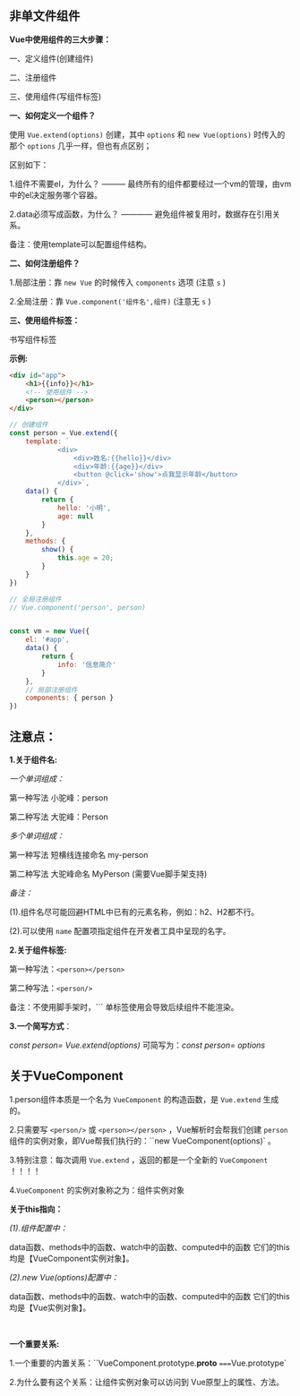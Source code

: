 ## 非单文件组件

**Vue中使用组件的三大步骤：**

一、定义组件(创建组件)

二、注册组件

三、使用组件(写组件标签)



**一、如何定义一个组件？**

使用 `Vue.extend(options)` 创建，其中 `options` 和 `new Vue(options)` 时传入的那个 `options` 几乎一样，但也有点区别；

区别如下：

1.组件不需要el，为什么？ ——— 最终所有的组件都要经过一个vm的管理，由vm中的el决定服务哪个容器。

2.data必须写成函数，为什么？ ———— 避免组件被复用时，数据存在引用关系。

备注：使用template可以配置组件结构。



**二、如何注册组件？**

1.局部注册：靠 `new Vue` 的时候传入 `components` 选项 (注意 `s` )

2.全局注册：靠 `Vue.component('组件名',组件)` (注意无 `s` )



**三、使用组件标签：**

书写组件标签



**示例:**

```html
<div id="app">
    <h1>{{info}}</h1>
    <!-- 使用组件 -->
    <person></person>
</div>
```



```js
// 创建组件
const person = Vue.extend({
    template: `
            <div>
                <div>姓名:{{hello}}</div>
                <div>年龄:{{age}}</div>
                <button @click='show'>点我显示年龄</button>
            </div>`,
    data() {
        return {
            hello: '小明',
            age: null
        }
    },
    methods: {
        show() {
            this.age = 20;
        }
    }
})

// 全局注册组件
// Vue.component('person', person)


const vm = new Vue({
    el: '#app',
    data() {
        return {
            info: '信息简介'
        }
    },
    // 局部注册组件
    components: { person }
})
```





## 注意点：

**1.关于组件名:**

*一个单词组成：*

第一种写法 小驼峰：person

第二种写法 大驼峰：Person



*多个单词组成：*

第一种写法 短横线连接命名 my-person

第二种写法 大驼峰命名 MyPerson (需要Vue脚手架支持)

*备注：*

(1).组件名尽可能回避HTML中已有的元素名称，例如：h2、H2都不行。

(2).可以使用 `name` 配置项指定组件在开发者工具中呈现的名字。



**2.关于组件标签:**

第一种写法：``<person></person>``

第二种写法：``<person/>``

备注：不使用脚手架时，``<person/>`  单标签使用会导致后续组件不能渲染。



**3.一个简写方式**：

*const person= Vue.extend(options)* 可简写为：*const person= options*





## 关于VueComponent

1.person组件本质是一个名为 `VueComponent` 的构造函数，是 `Vue.extend` 生成的。



2.只需要写 `<person/>` 或 `<person></person>` ，Vue解析时会帮我们创建 `person` 组件的实例对象，即Vue帮我们执行的：``new VueComponent(options)` 。



3.特别注意：每次调用 `Vue.extend` ，返回的都是一个全新的 `VueComponent` ！！！！



4.`VueComponent` 的实例对象称之为：组件实例对象



**关于this指向：**

*(1).组件配置中：*

data函数、methods中的函数、watch中的函数、computed中的函数 它们的this均是【VueComponent实例对象】。



*(2).new Vue(options)配置中：*

data函数、methods中的函数、watch中的函数、computed中的函数 它们的this均是【Vue实例对象】。

​           

**一个重要关系:**

1.一个重要的内置关系：``VueComponent.prototype.__proto__ ` === `Vue.prototype`

2.为什么要有这个关系：让组件实例对象可以访问到 Vue原型上的属性、方法。